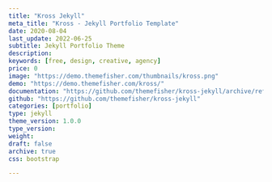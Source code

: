```yaml
---
title: "Kross Jekyll"
meta_title: "Kross - Jekyll Portfolio Template"
date: 2020-08-04
last_update: 2022-06-25
subtitle: Jekyll Portfolio Theme
description:
keywords: [free, design, creative, agency]
price: 0
image: "https://demo.themefisher.com/thumbnails/kross.png"
demo: "https://demo.themefisher.com/kross/"
documentation: "https://github.com/themefisher/kross-jekyll/archive/refs/heads/main.zip"
github: "https://github.com/themefisher/kross-jekyll"
categories: [portfolio]
type: jekyll
theme_version: 1.0.0
type_version:
weight:
draft: false
archive: true
css: bootstrap

---
```

